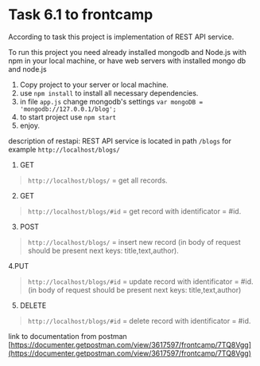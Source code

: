 # Task 6.1 to frontcamp #
According to task this project is implementation of REST API service.

To run this project you need already installed mongodb and Node.js with npm in your local machine, or have web servers with installed mongo db and node.js

1. Copy project to your server or local machine.
2. use ```npm install``` to install all necessary dependencies.
3. in file ```app.js``` change mongodb's settings ```var mongoDB = 'mongodb://127.0.0.1/blog';```
4. to start project use ```npm start```
5. enjoy.

description of restapi:
REST API service is located in path ```/blogs``` for example ```http://localhost/blogs/```
1. GET
>```http://localhost/blogs/``` = get all records.
2. GET
>```http://localhost/blogs/#id``` = get record with identificator = #id.
3. POST
>```http://localhost/blogs/``` = insert new record (in body of request should be present next keys: title,text,author).

4.PUT 
> ```http://localhost/blogs/#id``` = update record with identificator = #id. (in body of request should be present next keys: title,text,author)

5. DELETE
>```http://localhost/blogs/#id``` = delete record with identificator = #id.

link to documentation from postman [https://documenter.getpostman.com/view/3617597/frontcamp/7TQ8Vgg](https://documenter.getpostman.com/view/3617597/frontcamp/7TQ8Vgg)
